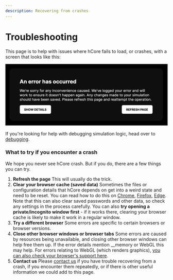 ```yaml
---
description: Recovering from crashes
---
```


# Troubleshooting

This page is to help with issues where hCore fails to load, or crashes, with a screen that looks like this:

![](../.gitbook/assets/screenshot-2021-06-15-at-10.24.37.png)

If you're looking for help with debugging simulation logic, head over to [debugging](troubleshooting-2/).

### What to try if you encounter a crash

We hope you never see hCore crash. But if you do, there are a few things you can try.

1. **Refresh the page**  This will usually do the trick. 
2. **Clear your browser cache \(saved data\)** Sometimes the files or configuration details that hCore depends on get into a weird state and need to be reset. You can read how to do this on [Chrome](https://support.google.com/accounts/answer/32050), [Firefox](https://support.mozilla.org/en-US/kb/how-clear-firefox-cache), [Edge](https://support.microsoft.com/en-us/microsoft-edge/view-and-delete-browser-history-in-microsoft-edge-00cf7943-a9e1-975a-a33d-ac10ce454ca4). Note that this can also clear saved passwords and other data, so check any settings in the process carefully.  You can also **try opening a private/incognito window first** - if it works there, clearing your browser cache is likely to make it work in a regular window. 
3. **Try a different browser** Some errors are specific to certain browsers or browser versions. 
4. **Close other browser windows or browser tabs** Some errors are caused by resources being unavailable, and closing other browser windows can help free them up. If the error details mention __memory or WebGL this may help. For errors relating to WebGL \(which renders graphics\), [you can also check your browser's support here](https://get.webgl.org/). 
5. **Contact us** Please [contact us](https://hash.ai/contact) if you have trouble recovering from a crash, if you encounter them repeatedly, or if there is other useful information we could add to this page.

